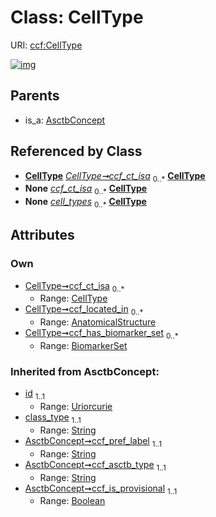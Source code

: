 
# Class: CellType




URI: [ccf:CellType](http://purl.org/ccf/CellType)


[![img](https://yuml.me/diagram/nofunky;dir:TB/class/[BiomarkerSet]<ccf_has_biomarker_set%200..*-++[CellType&#124;id(i):uriorcurie;class_type(i):string;ccf_pref_label(i):string;ccf_asctb_type(i):string;ccf_is_provisional(i):boolean],[AnatomicalStructure]<ccf_located_in%200..*-%20[CellType],[CellType]<ccf_ct_isa%200..*-%20[CellType],[AsctbDataset]++-%20cell_types%200..*>[CellType],[AsctbConcept]^-[CellType],[BiomarkerSet],[AsctbDataset],[AsctbConcept],[AnatomicalStructure])](https://yuml.me/diagram/nofunky;dir:TB/class/[BiomarkerSet]<ccf_has_biomarker_set%200..*-++[CellType&#124;id(i):uriorcurie;class_type(i):string;ccf_pref_label(i):string;ccf_asctb_type(i):string;ccf_is_provisional(i):boolean],[AnatomicalStructure]<ccf_located_in%200..*-%20[CellType],[CellType]<ccf_ct_isa%200..*-%20[CellType],[AsctbDataset]++-%20cell_types%200..*>[CellType],[AsctbConcept]^-[CellType],[BiomarkerSet],[AsctbDataset],[AsctbConcept],[AnatomicalStructure])

## Parents

 *  is_a: [AsctbConcept](AsctbConcept.md)

## Referenced by Class

 *  **[CellType](CellType.md)** *[CellType➞ccf_ct_isa](CellType_ccf_ct_isa.md)*  <sub>0..\*</sub>  **[CellType](CellType.md)**
 *  **None** *[ccf_ct_isa](ccf_ct_isa.md)*  <sub>0..\*</sub>  **[CellType](CellType.md)**
 *  **None** *[cell_types](cell_types.md)*  <sub>0..\*</sub>  **[CellType](CellType.md)**

## Attributes


### Own

 * [CellType➞ccf_ct_isa](CellType_ccf_ct_isa.md)  <sub>0..\*</sub>
     * Range: [CellType](CellType.md)
 * [CellType➞ccf_located_in](CellType_ccf_located_in.md)  <sub>0..\*</sub>
     * Range: [AnatomicalStructure](AnatomicalStructure.md)
 * [CellType➞ccf_has_biomarker_set](CellType_ccf_has_biomarker_set.md)  <sub>0..\*</sub>
     * Range: [BiomarkerSet](BiomarkerSet.md)

### Inherited from AsctbConcept:

 * [id](id.md)  <sub>1..1</sub>
     * Range: [Uriorcurie](types/Uriorcurie.md)
 * [class_type](class_type.md)  <sub>1..1</sub>
     * Range: [String](types/String.md)
 * [AsctbConcept➞ccf_pref_label](AsctbConcept_ccf_pref_label.md)  <sub>1..1</sub>
     * Range: [String](types/String.md)
 * [AsctbConcept➞ccf_asctb_type](AsctbConcept_ccf_asctb_type.md)  <sub>1..1</sub>
     * Range: [String](types/String.md)
 * [AsctbConcept➞ccf_is_provisional](AsctbConcept_ccf_is_provisional.md)  <sub>1..1</sub>
     * Range: [Boolean](types/Boolean.md)
